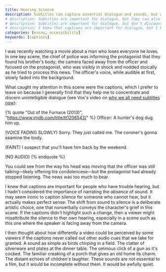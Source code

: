 ```yaml
---
title: Hearing Silence
description: Subtitles can capture essential dialogue and sounds, but what about the quiet parts?
# description: Subtitles are important for dialogue, but they can also be used to caption the quiet parts.
# description: Subtitles are important for dialogue, but don't discount the value of captioning silence.
# description: I knew that captions are important for dialogue, but I hadn't considered the importance of narrating silence.
categories: [essay, accessibility]
keywords: [captions]
---
```


I was recently watching a movie about a man who loses everyone he loves. In one key scene, the chief of police was informing the protagonist that they found his brother's body; the camera faced away from the officer and focused on the protagonist, who was visibly in shock and nodded stoically as he tried to process this news. The officer's voice, while audible at first, slowly faded into the background.

What caught my attention in this scene were the captions, which I prefer to leave on because I generally find that they help me to concentrate and discern unintelligible dialogue (see Vox's video on [why we all need subtitles now](https://www.youtube.com/watch?v=VYJtb2YXae8)):

{% quote "Out of the Furnace (2013)", "https://www.imdb.com/title/tt1206543/" %}
Officer: A hunter's dog dug him up.

(VOICE FADING SLOWLY) Sorry. They just called me. The coroner's gonna examine the body.

(FAINT) I suspect that you'll have him back by the weekend.

(NO AUDIO)
{% endquote %}

You could see from the way his head was moving that the officer was still talking—likely offering his condolencese—but the protagonist had already stopped listening. The news was too much to bear.

I knew that captions are important for people who have trouble hearing, but I hadn't considered the importance of narrating the _absence_ of sound. It may seem ironic to caption silence for someone who cannot hear, but it actually makes perfect sense: The shift from sound to silence is a deliberate artistic choice, one that nonverbally conveys the character's grief in this scene. If the captions didn't highlight such a change, then a viewer might misattribute the silence to ther own hearing, especially in a scene such as this one where the speaker is facing away from the camera.

I then thought about how differently a video could be perceived by some viewers if the captions never called out other audio cues that we take for granted. A sound as simple as birds chirping in a field. The clatter of silverware and plates at the dinner table. The ominous click of a gun as it's cocked. The familiar creaking of a porch that gives an old home its charm. The distant echoes of children's laughter. These sounds are not essential to a film, but it would be incomplete without them. It would be awfully quiet.

